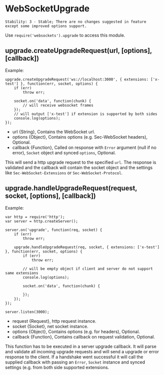 # WebSocketUpgrade

    Stability: 3 - Stable; There are no changes suggested in feature except some improved options support.

Use `require('websockets').upgrade` to access this module.

## upgrade.createUpgradeRequest(url, [options], [callback])

Example:

    upgrade.createUpgradeRequest('ws://localhost:3000', { extensions: ['x-test'] }, function(err, socket, options) {
        if (err)
            throw err;

        socket.on('data', function(chunk) {
            // will receive websocket frames
        });
        // will output ['x-test'] if extension is supported by both sides
        console.log(options);
    });

* url {String}, Contains the WebSocket url.
* options {Object}, Contains options (e.g. Sec-WebSocket headers), Optional.
* callback {Function}, Called on response with `Error` argument (null if no error), `Socket` object and synced `options`, Optional.

This will send a http upgrade request to the specified `url`. The response is validated and the callback will
contain the socket object and the settings like `Sec-WebSocket-Extensions` or `Sec-WebSocket-Protocol`.

## upgrade.handleUpgradeRequest(request, socket, [options], [callback])

Example:

    var http = require('http');
    var server = http.createServer();

    server.on('upgrade', function(req, socket) {
        if (err)
            throw err;

        upgrade.handleUpgradeRequest(req, socket, { extensions: ['x-test'] }, function(err, socket, options) {
            if (err)
                throw err;

            // will be empty object if client and server do not support same extensions
            console.log(options);
            
            socket.on('data', function(chunk) {

            });
        });
    });

    server.listen(3000);

* request {Request}, http request instance.
* socket {Socket}, net socket instance.
* options {Object}, Contains options (e.g. for headers), Optional.
* callback {Function}, Contains callback on request validation, Optional.

This function has to be executed in a server upgrade callback.
It will parse and validate all incoming upgrade requests and will send a upgrade or error response to the client.
If a handshake went successful it will call the supplied callback with passing an `Error`, `Socket` instance and 
synced settings (e.g. from both side supported extensions.

